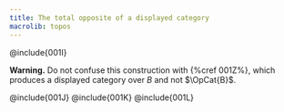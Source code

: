```yaml
---
title: The total opposite of a displayed category
macrolib: topos
---
```


@include{001I}

**Warning.** Do not confuse this construction with {%cref 001Z%}, which produces a
displayed category over $B$ and not $\OpCat{B}$.

@include{001J}
@include{001K}
@include{001L}
